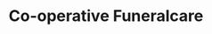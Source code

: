 ---
title: "Co-operative Funeralcare"
url: /chigwell/co-operative-funeralcare/
shop: funeral directors
---